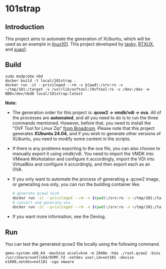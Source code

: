 # 101strap

## Introduction

This project aims to automate the generation of XUbuntu, which will be used as an example in [linux101](https://101.lug.ustc.edu.cn/). This project developed by [taoky](https://github.com/taoky), [RTXUX](https://github.com/RTXUX), and [xuao1](https://github.com/xuao1).

## Build

```shell
sudo modprobe nbd
docker build -t local/101strap .
docker run -it --privileged --rm -v $(pwd):/srv:ro -v ~/tmp/101:/target -v /usr/lib/ovftool:/Ovftool:ro -v /dev:/dev -e NBD=/dev/nbd0 local/101strap:latest
```

**Note:**

- The generation order for this project is: **qcow2 -> vmdk/vdi -> ova**. All of the processes are **automated**, and all you need to do is to run the three commands mentioned. However, before that, you need to install the "OVF Tool for Linux Zip" [from Broadcom](https://developer.broadcom.com/tools/open-virtualization-format-ovf-tool/latest). Please note that this project generates **XUbuntu 24.04**, and if you wish to generate other versions of XUbuntu, you need to modify some content in the scripts.

- If there is any problems exporting to the ova file, you can also choose to manually export it using vmdk/vdi. You need to import the VMDK into VMware Workstation and configure it accordingly, import the VDI into VirtualBox and configure it accordingly, and then export each as an OVA.

- If you only want to automate the process of generating a .qcow2 image, or generating ova only, you can run the building container like:

  ```sh
  # generate qcow2 disk
  docker run -it --privileged --rm -v $(pwd):/srv:ro -v ~/tmp/101:/target -v /dev:/dev -e NBD=/dev/nbd0 local/101strap:latest /bin/bash /srv/101strap_img
  # convert and generate ova
  docker run -it --privileged --rm -v $(pwd):/srv:ro -v ~/tmp/101:/target -v /usr/lib/ovftool:/Ovftool:ro -v /dev:/dev -e NBD=/dev/nbd0 local/101strap:latest /bin/bash /srv/101strap_disk
  ```

- If you want more information, see the Devlog.

## Run

You can test the generated qcow2 file locally using the following command.

```shell
qemu-system-x86_64 -machine accel=kvm -m 2048m -hda ./root.qcow2 -bios /usr/share/ovmf/x64/OVMF.fd -netdev user,id=net101 -device e1000,netdev=net101 -vga vmware
```
